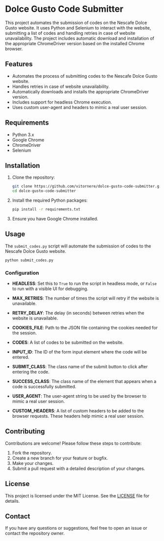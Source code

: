 # Dolce Gusto Code Submitter

This project automates the submission of codes on the Nescafe Dolce Gusto website. It uses Python and Selenium to interact with the website, submitting a list of codes and handling retries in case of website unavailability. The project includes automatic download and installation of the appropriate ChromeDriver version based on the installed Chrome browser.

## Features

- Automates the process of submitting codes to the Nescafe Dolce Gusto website.
- Handles retries in case of website unavailability.
- Automatically downloads and installs the appropriate ChromeDriver version.
- Includes support for headless Chrome execution.
- Uses custom user-agent and headers to mimic a real user session.

## Requirements

- Python 3.x
- Google Chrome
- ChromeDriver
- Selenium

## Installation

1. Clone the repository:
    ```sh
    git clone https://github.com/vitornere/dolce-gusto-code-submitter.git
    cd dolce-gusto-code-submitter
    ```

2. Install the required Python packages:
    ```sh
    pip install -r requirements.txt
    ```

3. Ensure you have Google Chrome installed.

## Usage

The `submit_codes.py` script will automate the submission of codes to the Nescafe Dolce Gusto website.

```sh
python submit_codes.py
```

### Configuration

- **HEADLESS**: Set this to `True` to run the script in headless mode, or `False` to run with a visible UI for debugging.

- **MAX_RETRIES**: The number of times the script will retry if the website is unavailable.

- **RETRY_DELAY**: The delay (in seconds) between retries when the website is unavailable.

- **COOKIES_FILE**: Path to the JSON file containing the cookies needed for the session.

- **CODES**: A list of codes to be submitted on the website.

- **INPUT_ID**: The ID of the form input element where the code will be entered.

- **SUBMIT_CLASS**: The class name of the submit button to click after entering the code.

- **SUCCESS_CLASS**: The class name of the element that appears when a code is successfully submitted.

- **USER_AGENT**: The user-agent string to be used by the browser to mimic a real user session.

- **CUSTOM_HEADERS**: A list of custom headers to be added to the browser requests. These headers help mimic a real user session.

## Contributing

Contributions are welcome! Please follow these steps to contribute:

1. Fork the repository.
2. Create a new branch for your feature or bugfix.
3. Make your changes.
4. Submit a pull request with a detailed description of your changes.

## License

This project is licensed under the MIT License. See the [LICENSE](LICENSE) file for details.

## Contact

If you have any questions or suggestions, feel free to open an issue or contact the repository owner.
